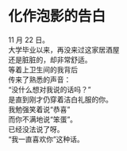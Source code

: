 # 化作泡影的告白

11 月 22 日。
\
大学毕业以来，再没来过这家居酒屋
\
还是脏脏的，却非常舒适。
\
等着上卫生间的我背后
\
传来了熟悉的声音：
\
“没什么想对我说的话吗？”
\
是直到刚才仍穿着洁白礼服的你。
\
我勉强笑着说“恭喜”
\
而你不满地说“笨蛋”。
\
已经没法说了呀。
\
“我一直喜欢你”这种话。







